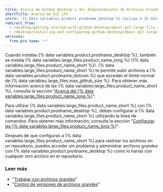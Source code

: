 ```yaml
---
title: Acerca de GitHub Desktop y del Almacenamiento de Archivos Grandes de Git
shortTitle: Acerca de Git LFS
intro: '{% data variables.product.prodname_desktop %} incluye a {% data variables.large_files.product_name_long %} para administrar los archivos grandes.'
redirect_from:
  - /desktop/getting-started-with-github-desktop/about-git-large-file-storage-and-github-desktop
  - /desktop/installing-and-configuring-github-desktop/about-git-large-file-storage-and-github-desktop
versions:
  free-pro-team: '*'
---
```

Cuando instalas {% data variables.product.prodname_desktop %}, también se instala {% data variables.large_files.product_name_long %} ({% data variables.large_files.product_name_short %}). {% data variables.large_files.product_name_short %} te permite subir archivos a {% data variables.product.prodname_dotcom %} que excedan el límite normal de {% data variables.large_files.max_github_size %}. Para obtener más información acerca de las {% data variables.large_files.product_name_short %}, consulta la sección "[Acerca del {% data variables.large_files.product_name_long %}](/github/managing-large-files/about-git-large-file-storage)".

Para utilizar {% data variables.large_files.product_name_short %} con {% data variables.product.prodname_desktop %}, debes configurar a {% data variables.large_files.product_name_short %} utilizando la línea de comandos. Para obtener más información, consulta la sección "[Configurar las {% data variables.large_files.product_name_long %}](/github/managing-large-files/configuring-git-large-file-storage)".

Después de que configuras a {% data variables.large_files.product_name_short %} para rastrear los archivos en un repositorio, puedes acceder sin problema y administrar archivos grandes con {% data variables.product.prodname_desktop %} como lo harías con cualquier otro archivo en el repositorio.

### Leer más
- "[Trabajar con archivos grandes](/github/managing-large-files/working-with-large-files)"
- "[Control de versiones de archivos grandes](/github/managing-large-files/versioning-large-files)"
